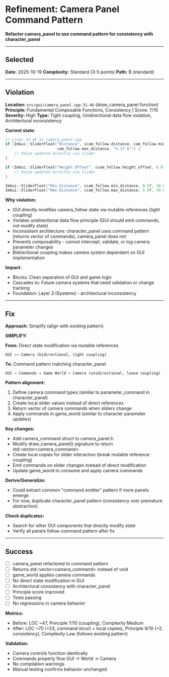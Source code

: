 # Refinement: Camera Panel Command Pattern

**Refactor camera_panel to use command pattern for consistency with character_panel**

---

<!-- BEGIN: SELECT/SELECTED -->
## Selected

**Date:** 2025-10-19
**Complexity:** Standard (3-5 points)
**Path:** B (standard)
<!-- END: SELECT/SELECTED -->

---

<!-- BEGIN: SELECT/VIOLATION -->
## Violation

**Location:** `src/gui/camera_panel.cpp:31-46` (draw_camera_panel function)
**Principle:** Fundamental Composable Functions, Consistency | Score: 7/10
**Severity:** High
**Type:** Tight coupling, Unidirectional data flow violation, Architectural inconsistency

**Current state:**
```cpp
// Lines 31-46 in camera_panel.cpp
if (ImGui::SliderFloat("Distance", &cam_follow.distance, cam_follow.min_distance,
                       cam_follow.max_distance, "%.1f m")) {
    // Value updated directly via slider
}

if (ImGui::SliderFloat("Height Offset", &cam_follow.height_offset, 0.0f, 3.0f, "%.1f m")) {
    // Value updated directly via slider
}

ImGui::SliderFloat("Min Distance", &cam_follow.min_distance, 0.5f, 10.0f, "%.1f m");
ImGui::SliderFloat("Max Distance", &cam_follow.max_distance, 5.0f, 30.0f, "%.1f m");
```

**Why violation:**
- GUI directly modifies camera_follow state via mutable references (tight coupling)
- Violates unidirectional data flow principle (GUI should emit commands, not modify state)
- Inconsistent architecture: character_panel uses command pattern (returns vector of commands), camera_panel does not
- Prevents composability - cannot intercept, validate, or log camera parameter changes
- Bidirectional coupling makes camera system dependent on GUI implementation

**Impact:**
- Blocks: Clean separation of GUI and game logic
- Cascades to: Future camera systems that need validation or change tracking
- Foundation: Layer 3 (Systems) - architectural inconsistency
<!-- END: SELECT/VIOLATION -->

---

<!-- BEGIN: SELECT/FIX -->
## Fix

**Approach:** Simplify (align with existing pattern)

**SIMPLIFY:**

**From:** Direct state modification via mutable references
```
GUI ←→ Camera (bidirectional, tight coupling)
```

**To:** Command pattern matching character_panel
```
GUI → Commands → Game World → Camera (unidirectional, loose coupling)
```

**Pattern alignment:**
1. Define camera command types (similar to parameter_command in character_panel)
2. Create local slider values instead of direct references
3. Return vector of camera commands when sliders change
4. Apply commands in game_world (similar to character parameter updates)

**Key changes:**
- Add camera_command struct to camera_panel.h
- Modify draw_camera_panel() signature to return std::vector<camera_command>
- Create local copies for slider interaction (break mutable reference coupling)
- Emit commands on slider changes instead of direct modification
- Update game_world to consume and apply camera commands

**Derive/Generalize:**
- Could extract common "command emitter" pattern if more panels emerge
- For now, duplicate character_panel pattern (consistency over premature abstraction)

**Check duplicates:**
- Search for other GUI components that directly modify state
- Verify all panels follow command pattern after fix
<!-- END: SELECT/FIX -->

---

<!-- BEGIN: SELECT/SUCCESS -->
## Success

- [ ] camera_panel refactored to command pattern
- [ ] Returns std::vector<camera_command> instead of void
- [ ] game_world applies camera commands
- [ ] No direct state modification in GUI
- [ ] Architectural consistency with character_panel
- [ ] Principle score improved
- [ ] Tests passing
- [ ] No regressions in camera behavior

**Metrics:**
- Before: LOC ~47, Principle 7/10 (coupling), Complexity Medium
- After: LOC ~70 (+23, command struct + local copies), Principle 9/10 (+2, consistency), Complexity Low (follows existing pattern)

**Validation:**
- Camera controls function identically
- Commands properly flow GUI → World → Camera
- No compilation warnings
- Manual testing confirms behavior unchanged
<!-- END: SELECT/SUCCESS -->
